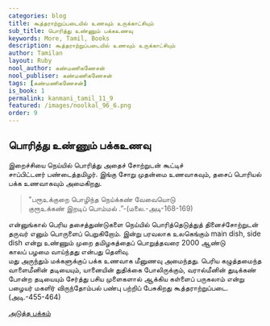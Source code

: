 ```yaml
---
categories: blog
title: கூத்தராற்றுப்படையில் உணவும் உருக்காட்சியும்
sub_title: பொரித்து உண்ணும் பக்கஉணவு
keywords: More, Tamil, Books
description: கூத்தராற்றுப்படையில் உணவும் உருக்காட்சியும்
author: Tamilan
layout: Ruby
nool_author: கண்மணிகணேசன்
nool_publiser: கண்மணிகணேசன்
tags: [கண்மணிகணேசன்]
is_book: 1
permalink: kanmani_tamil_11_9
featured: /images/noolkal_96_6.png
order: 9
---
```



## பொரித்து உண்ணும் பக்கஉணவு

இறைச்சியை நெய்யில் பொரித்து அதைச் சோற்றுடன் கூட்டிச்  
சாப்பிட்டனர் பண்டைத்தமிழர். இங்கு சோறு முதன்மை உணவாகவும், தசைப் பொரியல் பக்க உணவாகவும் அமைகிறது.

> "பரூஉக்குறை பொழிந்த நெய்க்கண் வேவையொடு  
>  குரூஉக்கண் இறடிப் பொம்மல் .”-(மலை.-அடி-168-169)

என்னுங்கால் பெரிய தசைத்துண்டுகளை நெய்யில் பொரித்தெடுத்துத் தினைச்சோற்றுடன் தருவர் எனும் பொருளைப் பெறுகிறோம். இன்று பரவலாக உலகெங்கும் main dish, side dish என்று உண்ணும் முறை தமிழகத்தைப் பொறுத்தவரை 2000 ஆண்டு  
காலப் பழமை வாய்ந்தது என்பது தெளிவு.  
மது அருந்தும் மக்களுக்குப் பக்க உணவாக மீனுணவு அமைந்தது. பெரிய கழுத்தமைந்த வாளைமீனின் தடியையும், யானையின் துதிக்கை போலிருக்கும், வரால்மீனின் துடிக்கண் போன்ற தடியையும் சேர்த்து பசிய முளைகளால் ஆக்கிய கள்ளைப் பருகலாம் என்று பழையர் மகளிர் விருந்தோம்பல் பண்பு பற்றிப் பேசுகிறது கூத்தராற்றுப்படை.(அடி.-455-464)

[அடுத்த பக்கம்](kanmani_tamil_11_10)